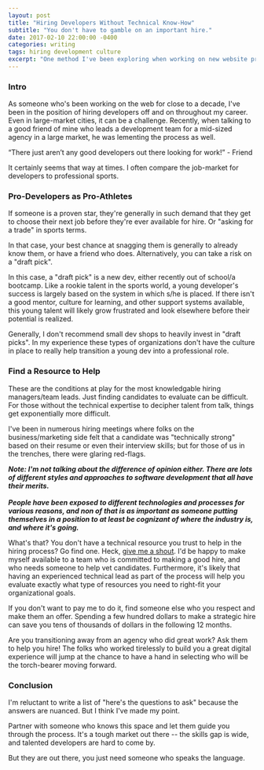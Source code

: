 ```yaml
---
layout: post
title: "Hiring Developers Without Technical Know-How"
subtitle: "You don't have to gamble on an important hire."
date: 2017-02-10 22:00:00 -0400
categories: writing
tags: hiring development culture
excerpt: "One method I've been exploring when working on new website projects is how to organize my javascript, css, and html to all be reflective of the component library that we're using to build our visual system."
---
```


### Intro

As someone who's been working on the web for close to a decade, I've been in the position of hiring developers off and on throughout my career. Even in large-market cities, it can be a challenge. Recently, when talking to a good friend of mine who leads a development team for a mid-sized agency in a large market, he was lementing the process as well. 

&ldquo;There just aren&rsquo;t any good developers out there looking for work!&rdquo; - Friend

It certainly seems that way at times. I often compare the job-market for developers to professional sports. 

### Pro-Developers as Pro-Athletes

If someone is a proven star, they're generally in such demand that they get to choose their next job before they're ever available for hire. Or "asking for a trade" in sports terms.

In that case, your best chance at snagging them is generally to already know them, or have a friend who does. Alternatively, you can take a risk on a "draft pick".

In this case, a "draft pick" is a new dev, either recently out of school/a bootcamp. Like a rookie talent in the sports world, a young developer's success is largely based on the system in which s/he is placed. If there isn't a good mentor, culture for learning, and other support systems available, this young talent will likely grow frustrated and look elsewhere before their potential is realized.

Generally, I don't recommend small dev shops to heavily invest in "draft picks". In my experience these types of organizations don't have the culture in place to really help transition a young dev into a professional role.

### Find a Resource to Help

These are the conditions at play for the most knowledgable hiring managers/team leads. Just finding candidates to evaluate can be difficult. For those without the technical expertise to decipher talent from talk, things get exponentially more difficult.

I've been in numerous hiring meetings where folks on the business/marketing side felt that a candidate was "technically strong" based on their resume or even their interview skills; but for those of us in the trenches, there were glaring red-flags.

_**Note: I'm not talking about the difference of opinion either. There are lots of different styles and approaches to software development that all have their merits.<br/><br/>People have been exposed to different technologies and processes for various reasons, and non of that is as important as someone putting themselves in a position to at least be cognizant of where the industry is, and where it's going.**_

What's that? You don't have a technical resource you trust to help in the hiring process? Go find one. Heck, [give me a shout](https://joshmobley.net/#contact). I'd be happy to make myself available to a team who is committed to making a good hire, and who needs someone to help vet candidates. Furthermore, it's likely that having an experienced technical lead as part of the process will help you evaluate exactly what type of resources you need to right-fit your organizational goals. 

If you don't want to pay me to do it, find someone else who you respect and make them an offer. Spending a few hundred dollars to make a strategic hire can save you tens of thousands of dollars in the following 12 months.

Are you transitioning away from an agency who did great work? Ask them to help you hire! The folks who worked tirelessly to build you a great digital experience will jump at the chance to have a hand in selecting who will be the torch-bearer moving forward.

### Conclusion

I'm reluctant to write a list of "here's the questions to ask" because the answers are nuanced. But I think I've made my point. 

Partner with someone who knows this space and let them guide you through the process. It's a tough market out there -- the skills gap is wide, and talented developers are hard to come by. 

But they are out there, you just need someone who speaks the language.